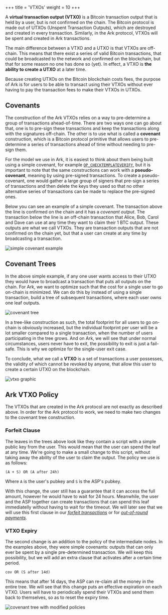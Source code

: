 +++
title = 'VTXOs'
weight = 10
+++


A **virtual transaction output (VTXO)** is a Bitcoin transaction output that is
held by a user, but is not confirmed on the chain. The Bitcoin protocol is made
out of UTXOs (Unspent Transaction Outputs), which are destroyed and created in
every transaction. Similarly, in the Ark protocol, VTXOs will be spent and
created in Ark transactions.

The main difference between a VTXO and a UTXO is that VTXOs are off-chain. This
means that there exist a series of valid Bitcoin transactions, that could be
broadcasted to the network and confirmed on the blockchain, but that for some
reason no one has done so (yet). In effect, a VTXO is **the ability to create a
UTXO** at a later time.

Because creating UTXOs on the Bitcoin blockchain costs fees, the purpose of Ark
is for users to be able to transact using their VTXOs without ever having to
pay the transaction fees to make their VTXOs in UTXOs.


## Covenants

The construction of the Ark VTXOs relies on a way to pre-determine a group of
transactions ahead-of-time. There are two ways one can go about that, one is to
pre-sign these transactions and keep the transactions along with the signatures
off-chain. The other is to use what is called a **covenant** construction,
which is a Bitcoin protocol primitive that allows users to pre-determine a
series of transactions ahead of time without needing to pre-sign them.

For the model we use in Ark, it is easiest to think about them being built
using a simple covenant, for example
[`OP_CHECKTEMPLATEVERIFY`](https://covenants.info/proposals/ctv/), but it is
important to note that the same constructions can work with a
**pseudo-covenant**, meaning by using pre-signed transactions. To create a
pseudo-covenant, one would gather a large group of signers that pre-sign a
series of transactions and then delete the keys they used so that no other
alternative series of transactions can be made to replace the pre-signed ones.

Below you can see an example of a simple covenant. The transaction above the
line is confirmed on the chain and it has a *covenant output*. The transaction
below the line is an off-chain transaction that Alice, Bob, Carol and Dave can
use at any time they want to claim their 1 BTC output. These outputs are what
we call VTXOs. They are transaction outputs that are not confirmed on the chain
yet, but that a user can create at any time by broadcasting a transaction.

![simple covenant example](/diagrams/simple-covenant.png)


## Covenant Trees

In the above simple example, if any one user wants access to their UTXO they
would have to broadcast a transaction that puts all outputs on the chain. For
Ark, we want to optimize such that the cost for a single user to go on-chain is
minimized. We can do this by instead of using a single transaction, build a
tree of subsequent transactions, where each user owns one leaf outputs.

![covenant tree](/diagrams/covenant-tree.png)

In a tree-like construction as such, the total footprint for all users to go
on-chain is obviously increased, but the individual footprint per user will be
a lot smaller compared to a single transaction, when the number of users
participating in the tree grows. And on Ark, we will see that under normal
circumstances, users never have to exit, the possibility to exit is just a
fail-safe. This is why we optimize for the single-user exit case.

To conclude, what we call a **VTXO** is a set of transactions a user possesses,
the validity of which cannot be revoked by anyone, that allow this user to
create a certain UTXO on the blockchain.

![vtxo graphic](/diagrams/vtxo.png)


## Ark VTXO Policy

The VTXOs that are created in the Ark protocol are not exactly as described
above. In order for the Ark protocol to work, we need to make two changes to
the covenant tree construction.


### Forfeit Clause

The leaves in the trees above look like they contain a script with a simple
public key from the user. This would mean that the user can spend the leaf at
any time. We're going to make a small change to this script, without taking
away the ability of the user to claim the output. The policy we use is as
follows:

```
(A + S) OR (A after 24h)
```

Where `A` is the user's pubkey and `S` is the ASP's pubkey.

With this change, the user still has a guarantee that it can access the full
amount, however he would have to wait for 24 hours. Meanwhile, the user and the
ASP together can create transactions that can spend this leaf immediatelly
without having to wait for the timeout. We will later see that we will use this
first clause in our [*forfeit
transactions*](/intro/connectors#forfeit-transactions) or for [*out-of-round
payments*](/intro/oor).

### VTXO Expiry

The second change is an addition to the policy of the intermediate nodes. In
the examples above, they were simple covenants: outputs that can only ever be
spent by a single pre-determined transaction. We will keep this possibility,
but we will add an extra clause that activates after a certain time period.

```
cov OR (S after 14d)
```

This means that after 14 days, the ASP can re-claim all the money in the entire
tree. We will see that this change puts an effective expiration on each VTXO.
Users will have to periodically spend their VTXOs and send them back to
themselves, so as to reset the expiry time.

![covenant tree with modified policies](/diagrams/covenant-tree-policies.png)
